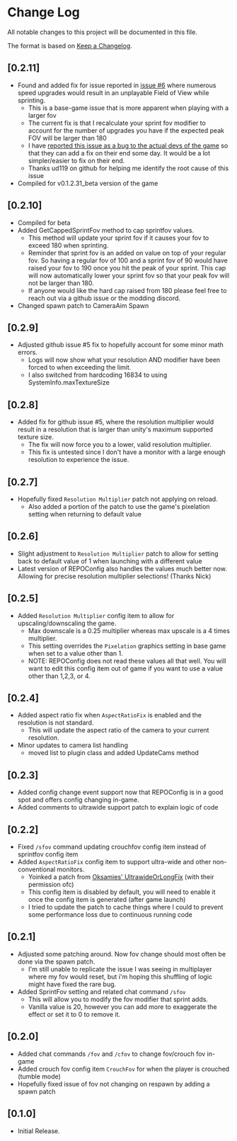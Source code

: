 # Change Log

All notable changes to this project will be documented in this file.
 
The format is based on [Keep a Changelog](http://keepachangelog.com/).

## [0.2.11]
 - Found and added fix for issue reported in [issue #6](https://github.com/darmuh/FovUpdate/issues/6) where numerous speed upgrades would result in an unplayable Field of View while sprinting.
	- This is a base-game issue that is more apparent when playing with a larger fov
	- The current fix is that I recalculate your sprint fov modifier to account for the number of upgrades you have if the expected peak FOV will be larger than 180
	- I have [reported this issue as a bug to the actual devs of the game](https://discord.com/channels/1330873443515760640/1373418458552860753) so that they can add a fix on their end some day. It would be a lot simpler/easier to fix on their end.
	- Thanks ud119 on github for helping me identify the root cause of this issue
 - Compiled for v0.1.2.31_beta version of the game

## [0.2.10]
 - Compiled for beta
 - Added GetCappedSprintFov method to cap sprintfov values. 
	- This method will update your sprint fov if it causes your fov to exceed 180 when sprinting.
	- Reminder that sprint fov is an added on value on top of your regular fov. So having a regular fov of 100 and a sprint fov of 90 would have raised your fov to 190 once you hit the peak of your sprint. This cap will now automatically lower your sprint fov so that your peak fov will not be larger than 180.
	- If anyone would like the hard cap raised from 180 please feel free to reach out via a github issue or the modding discord.
 - Changed spawn patch to CameraAim Spawn

## [0.2.9]
 - Adjusted github issue #5 fix to hopefully account for some minor math errors.
	- Logs will now show what your resolution AND modifier have been forced to when exceeding the limit.
	- I also switched from hardcoding 16834 to using SystemInfo.maxTextureSize

## [0.2.8]
 - Added fix for github issue #5, where the resolution multiplier would result in a resolution that is larger than unity's maximum supported texture size.
	- The fix will now force you to a lower, valid resolution multiplier.
	- This fix is untested since I don't have a monitor with a large enough resolution to experience the issue.

## [0.2.7]
 - Hopefully fixed ``Resolution Multiplier`` patch not applying on reload.
	- Also added a portion of the patch to use the game's pixelation setting when returning to default value

## [0.2.6]
 - Slight adjustment to ``Resolution Multiplier`` patch to allow for setting back to default value of 1 when launching with a different value
 - Latest version of REPOConfig also handles the values much better now. Allowing for precise resolution multiplier selections! (Thanks Nick)

## [0.2.5]
 - Added ``Resolution Multiplier`` config item to allow for upscaling/downscaling the game.
	- Max downscale is a 0.25 multiplier whereas max upscale is a 4 times multiplier.
	- This setting overrides the ``Pixelation`` graphics setting in base game when set to a value other than 1.
	- NOTE: REPOConfig does not read these values all that well. You will want to edit this config item out of game if you want to use a value other than 1,2,3, or 4.

## [0.2.4]
 - Added aspect ratio fix when ``AspectRatioFix`` is enabled and the resolution is not standard.
	- This will update the aspect ratio of the camera to your current resolution.
 - Minor updates to camera list handling
	- moved list to plugin class and added UpdateCams method

## [0.2.3]
 - Added config change event support now that REPOConfig is in a good spot and offers config changing in-game.
 - Added comments to ultrawide support patch to explain logic of code

## [0.2.2]
 - Fixed ``/sfov`` command updating crouchfov config item instead of sprintfov config item
 - Added ``AspectRatioFix`` config item to support ultra-wide and other non-conventional monitors.
	- Yoinked a patch from [Oksamies' UltrawideOrLongFix](https://thunderstore.io/c/repo/p/Oksamies/UltrawideOrLongFix/) (with their permission ofc)
	- This config item is disabled by default, you will need to enable it once the config item is generated (after game launch)
	- I tried to update the patch to cache things where I could to prevent some performance loss due to continuous running code

## [0.2.1]
 - Adjusted some patching around. Now fov change should most often be done via the spawn patch.
	- I'm still unable to replicate the issue I was seeing in multiplayer where my fov would reset, but i'm hoping this shuffling of logic might have fixed the rare bug.
 - Added SprintFov setting and related chat command ``/sfov``
	- This will allow you to modify the fov modifier that sprint adds.
	- Vanilla value is 20, however you can add more to exaggerate the effect or set it to 0 to remove it.

## [0.2.0]
 - Added chat commands ``/fov`` and ``/cfov`` to change fov/crouch fov in-game
 - Added crouch fov config item ``CrouchFov`` for when the player is crouched (tumble mode)
 - Hopefully fixed issue of fov not changing on respawn by adding a spawn patch

## [0.1.0]
 - Initial Release.